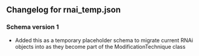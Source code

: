 ## Changelog for rnai_temp.json

### Schema version 1

* Added this as a temporary placeholder schema to migrate current RNAi objects into as they become part of the ModificationTechnique class
